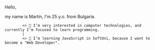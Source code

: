 Hello,

my name is Martin, I'm 25 y.o. from Bulgaria.

            <> 🔭 I’m very interested in computer technologies, and currently I'm focused to learn programming.
            |
            <> 🌱 I’m learning JavaScript in SoftUni, because I want to become a "Web Developer".
<!--
**mar7ynez/mar7ynez** is a ✨ _special_ ✨ repository because its `README.md` (this file) appears on your GitHub profile.

